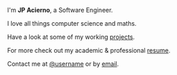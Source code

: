 ---
---

I'm **JP Acierno**, a Software Engineer.

I love all things computer science and maths.

Have a look at some of my working [projects].

For more check out my academic & professional [resume].

Contact me at [@username] or by [email].



[projects]: /projects
[resume]: https://jpacierno.info/resume.pdf/
[@username]: https://twitter.com/jpacierno
[email]: mailto:juanpabloacierno@gmail.com

